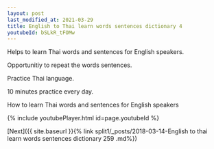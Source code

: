 ```yaml
---
layout: post
last_modified_at: 2021-03-29
title: English to Thai learn words sentences dictionary 4 
youtubeId: bSLkR_tFOMw
---
```

 
 
Helps to learn Thai words and sentences for English speakers.

Opportunitiy to repeat the words sentences. 

Practice Thai language. 
 
10 minutes practice every day. 
 
How to learn Thai words and sentences for English speakers 
 
{% include youtubePlayer.html id=page.youtubeId %}
 
 
[Next]({{ site.baseurl }}{% link  split1/_posts/2018-03-14-English to thai learn words sentences dictionary 259 .md%})
 
